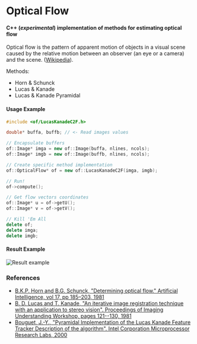 # Optical Flow
#### C++ (_experimental_) implementation of methods for estimating optical flow

Optical flow is the pattern of apparent motion of objects in a visual scene caused by the relative motion between an observer (an eye or a camera) and the scene. ([Wikipedia](https://en.wikipedia.org/wiki/Optical_flow/)).

Methods:
* Horn & Schunck
* Lucas & Kanade
* Lucas & Kanade Pyramidal

#### Usage Example
```cpp
#include <of/LucasKanadeC2F.h>

double* buffa, buffb; // <- Read images values

// Encapsulate buffers
of::Image* imga = new of::Image(buffa, nlines, ncols);
of::Image* imgb = new of::Image(buffb, nlines, ncols);

// Create specific method implementation
of::OpticalFlow* of = new of::LucasKanadeC2F(imga, imgb);

// Run!
of->compute();

// Get flow vectors coordinates
of::Image* u = of->getU();
of::Image* v = of->getV();

// Kill 'Em All
delete of;
delete imga;
delete imgb;
```

#### Result Example

![Result example](https://github.com/uba/of/wiki/images/lkc2f-flow.png)

### References
* [B.K.P. Horn and B.G. Schunck, "Determining optical flow." Artificial Intelligence, vol 17, pp 185–203, 1981](http://dspace.mit.edu/handle/1721.1/6337)
* [B. D. Lucas and T. Kanade, "An iterative image registration technique with an application to stereo vision". Proceedings of Imaging Understanding Workshop, pages 121--130, 1981]( http://www-cse.ucsd.edu/classes/sp02/cse252/lucaskanade81.pdf)
* [Bouguet, J.-Y., "Pyramidal Implementation of the Lucas Kanade Feature Tracker Description of the algorithm". Intel Corporation Microprocessor Research Labs, 2000](http://robots.stanford.edu/cs223b04/algo_tracking.pdf)
